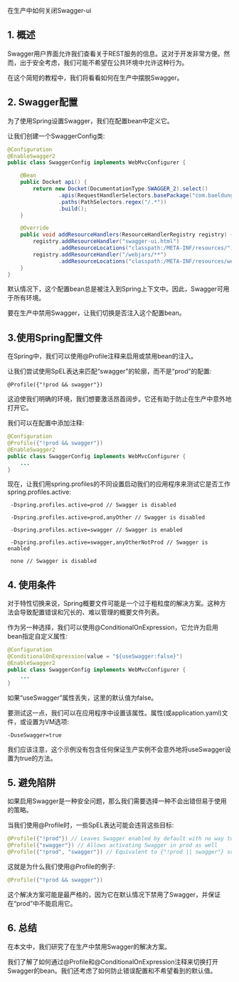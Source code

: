 在生产中如何关闭Swagger-ui

## 1. 概述

Swagger用户界面允许我们查看关于REST服务的信息。这对于开发非常方便。然而，出于安全考虑，我们可能不希望在公共环境中允许这种行为。

在这个简短的教程中，我们将看看如何在生产中摆脱Swagger。

## 2. Swagger配置
为了使用Spring设置Swagger，我们在配置bean中定义它。

让我们创建一个SwaggerConfig类:

```java
@Configuration
@EnableSwagger2
public class SwaggerConfig implements WebMvcConfigurer {

    @Bean
    public Docket api() {
        return new Docket(DocumentationType.SWAGGER_2).select()
                .apis(RequestHandlerSelectors.basePackage("com.baeldung"))
                .paths(PathSelectors.regex("/.*"))
                .build();
    }

    @Override
    public void addResourceHandlers(ResourceHandlerRegistry registry) {
        registry.addResourceHandler("swagger-ui.html")
                .addResourceLocations("classpath:/META-INF/resources/");
        registry.addResourceHandler("/webjars/**")
                .addResourceLocations("classpath:/META-INF/resources/webjars/");
    }
}
```

默认情况下，这个配置bean总是被注入到Spring上下文中。因此，Swagger可用于所有环境。

要在生产中禁用Swagger，让我们切换是否注入这个配置bean。

## 3.使用Spring配置文件

在Spring中，我们可以使用@Profile注释来启用或禁用bean的注入。

让我们尝试使用SpEL表达来匹配“swagger”的轮廓，而不是“prod”的配置:

```
@Profile({"!prod && swagger"})
```
这迫使我们明确的环境，我们想要激活昂首阔步。它还有助于防止在生产中意外地打开它。

我们可以在配置中添加注释:
```java
@Configuration
@Profile({"!prod && swagger"})
@EnableSwagger2
public class SwaggerConfig implements WebMvcConfigurer {
    ...
}
```

现在，让我们用spring.profiles的不同设置启动我们的应用程序来测试它是否工作 spring.profiles.active:

```
 -Dspring.profiles.active=prod // Swagger is disabled

 -Dspring.profiles.active=prod,anyOther // Swagger is disabled

 -Dspring.profiles.active=swagger // Swagger is enabled

 -Dspring.profiles.active=swagger,anyOtherNotProd // Swagger is enabled

 none // Swagger is disabled
```

## 4. 使用条件
对于特性切换来说，Spring概要文件可能是一个过于粗粒度的解决方案。这种方法会导致配置错误和冗长的、难以管理的概要文件列表。

作为另一种选择，我们可以使用@ConditionalOnExpression，它允许为启用bean指定自定义属性:

```java
@Configuration
@ConditionalOnExpression(value = "${useSwagger:false}")
@EnableSwagger2
public class SwaggerConfig implements WebMvcConfigurer {
    ...
}
```

如果“useSwagger”属性丢失，这里的默认值为false。

要测试这一点，我们可以在应用程序中设置该属性。属性(或application.yaml)文件，或设置为VM选项:

```
-DuseSwagger=true

```
我们应该注意，这个示例没有包含任何保证生产实例不会意外地将useSwagger设置为true的方法。

## 5. 避免陷阱
如果启用Swagger是一种安全问题，那么我们需要选择一种不会出错但易于使用的策略。

当我们使用@Profile时，一些SpEL表达可能会违背这些目标:
```java
@Profile({"!prod"}) // Leaves Swagger enabled by default with no way to disable it in other profiles
@Profile({"swagger"}) // Allows activating Swagger in prod as well
@Profile({"!prod", "swagger"}) // Equivalent to {"!prod || swagger"} so it's worse than {"!prod"} as it provides a way to activate Swagger in prod too
```

这就是为什么我们使用@Profile的例子:

```java
@Profile({"!prod && swagger"})
```
这个解决方案可能是最严格的，因为它在默认情况下禁用了Swagger，并保证在“prod”中不能启用它。

## 6. 总结
在本文中，我们研究了在生产中禁用Swagger的解决方案。

我们了解了如何通过@Profile和@ConditionalOnExpression注释来切换打开Swagger的bean。我们还考虑了如何防止错误配置和不希望看到的默认值。
